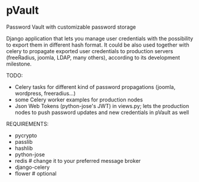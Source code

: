 # pVault
Password Vault with customizable password storage

Django application that lets you manage user credentials with the possibility to export them in different hash format.
It could be also used together with celery to propagate exported user credentials to production servers (freeRadius, joomla, LDAP, many others), according to its development milestone.

TODO:
- Celery tasks for different kind of password propagations (joomla, wordpress, freeradius...)
- some Celery worker examples for production nodes
- Json Web Tokens (python-jose's JWT) in views.py; lets the production nodes to push password updates and new credentials  in pVault as well


REQUIREMENTS:
- pycrypto
- passlib
- hashlib
- python-jose
- redis  # change it to your preferred message broker
- django-celery
- flower # optional
